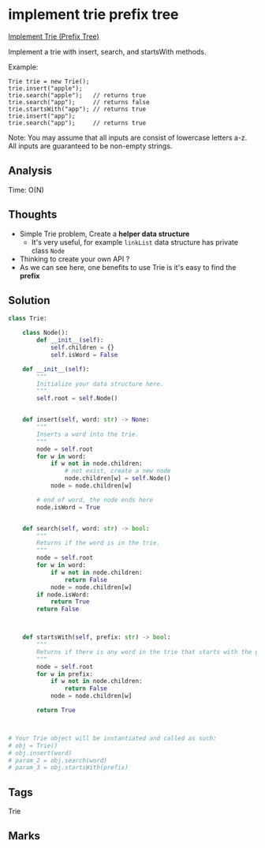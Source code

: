 #  implement trie prefix tree

[Implement Trie \(Prefix Tree\)](https://leetcode.com/problems/implement-trie-prefix-tree)

Implement a trie with insert, search, and startsWith methods.

Example:

```text
Trie trie = new Trie();
trie.insert("apple");
trie.search("apple");   // returns true
trie.search("app");     // returns false
trie.startsWith("app"); // returns true
trie.insert("app");   
trie.search("app");     // returns true
```

Note: You may assume that all inputs are consist of lowercase letters a-z. All inputs are guaranteed to be non-empty strings.

## Analysis

Time: O\(N\)

## Thoughts

* Simple Trie problem, Create a **helper data structure**
  * It's very useful, for example `linkList` data structure has private class `Node`
* Thinking to create your own API ?
* As we can see here, one benefits to use Trie is it's easy to find the **prefix**

## Solution

```python
class Trie:

    class Node():
        def __init__(self):
            self.children = {}
            self.isWord = False 

    def __init__(self):
        """
        Initialize your data structure here.
        """
        self.root = self.Node()


    def insert(self, word: str) -> None:
        """
        Inserts a word into the trie.
        """
        node = self.root
        for w in word:
            if w not in node.children:
                # not exist, create a new node 
                node.children[w] = self.Node()            
            node = node.children[w]

        # end of word, the node ends here
        node.isWord = True


    def search(self, word: str) -> bool:
        """
        Returns if the word is in the trie.
        """
        node = self.root
        for w in word:
            if w not in node.children:
                return False
            node = node.children[w]
        if node.isWord:
            return True        
        return False



    def startsWith(self, prefix: str) -> bool:
        """
        Returns if there is any word in the trie that starts with the given prefix.
        """
        node = self.root
        for w in prefix:
            if w not in node.children:
                return False
            node = node.children[w]

        return True



# Your Trie object will be instantiated and called as such:
# obj = Trie()
# obj.insert(word)
# param_2 = obj.search(word)
# param_3 = obj.startsWith(prefix)
```

## Tags

Trie

## Marks


